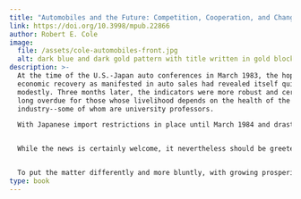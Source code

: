 ```yaml
---
title: "Automobiles and the Future: Competition, Cooperation, and Change"
link: https://doi.org/10.3998/mpub.22866
author: Robert E. Cole
image:
  file: /assets/cole-automobiles-front.jpg
  alt: dark blue and dark gold pattern with title written in gold block
description: >-
  At the time of the U.S.-Japan auto conferences in March 1983, the hoped-for
  economic recovery as manifested in auto sales had revealed itself quite
  modestly. Three months later, the indicators were more robust and certainly
  long overdue for those whose livelihood depends on the health of the
  industry--some of whom are university professors.

  With Japanese import restrictions in place until March 1984 and drastically reduced break-even points for domestic manufactures, rising consumer demand holds great promise for the industry. The rapidly rising stock prices of the auto-makers captures well the sense of heightened optimism, as do the various forecasts for improved profits.


  While the news is certainly welcome, it nevertheless should be greeted with caution. As Mr. Perkins noted at the conference, "we have a tendency to forget things very quickly. If we have a boom market this year, there is a good chance that a lot of things we learned will be forgotten."


  To put the matter differently and more bluntly, with growing prosperity there is the risk that management will fall back into old habits, making impossible the achievement of sustained quality and productivity improvement. Similarly, the commitment to develop cooperative relations with workers and suppliers will weaken. The union will be under membership pressure to retrieve concessions rather than to take the longer-term view. This longer-term view recognizes that "up-front increases" and adherence to existing work rules increasingly come at the sacrifice of future job security. Government policymakers will turn their attention away from the industry. This may not mean a great deal given how weakly focused their attentions has been during the last three years and how mixed and contradictory government auto policies have been for over a decade.
type: book
---
```

